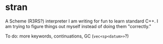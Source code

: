 # stran

A Scheme (R3RS?) interpreter I am writing for fun to learn standard C++. I am trying to figure things out myself instead of doing them "correctly."

To do: more keywords, continuations, GC (`vec<sp<datum>>`?)
